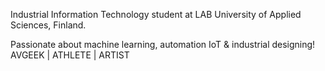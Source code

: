 Industrial Information Technology student at LAB University of Applied Sciences, Finland. 

Passionate about machine learning, automation IoT & industrial designing!
AVGEEK | ATHLETE | ARTIST
